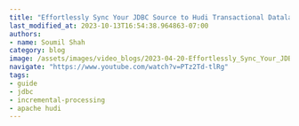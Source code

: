 ```yaml
---
title: "Effortlessly Sync Your JDBC Source to Hudi Transactional Datalake: No DMS or Debezium Required!"
last_modified_at: 2023-10-13T16:54:38.964863-07:00
authors:
- name: Soumil Shah
category: blog
image: /assets/images/video_blogs/2023-04-20-Effortlessly_Sync_Your_JDBC_Source_to_Hudi_Transactional_Datalake_No_DMS_or_Debezium_Required.png
navigate: "https://www.youtube.com/watch?v=PTz2Td-tlRg"
tags:
- guide
- jdbc
- incremental-processing
- apache hudi
---
```

